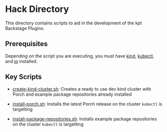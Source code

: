 # Hack Directory

This directory contains scripts to aid in the development of the kpt Backstage
Plugins.

## Prerequisites

Depending on the script you are executing, you must have
[kind](https://kind.sigs.k8s.io),
[kubectl](https://kubernetes.io/docs/tasks/tools), and
[jq](https://stedolan.github.io/jq) installed.

## Key Scripts

- [create-kind-cluster.sh](create-kind-cluster.sh): Creates a ready to use dev
  kind cluster with Porch and example package repositories already installed

- [install-porch.sh](install-porch.sh): Installs the latest Porch release on the
  cluster `kubectl` is targetting

- [install-package-repositories.sh](install-package-repositories.sh): Installs
  example package repositories on the cluster `kubectl` is targetting
